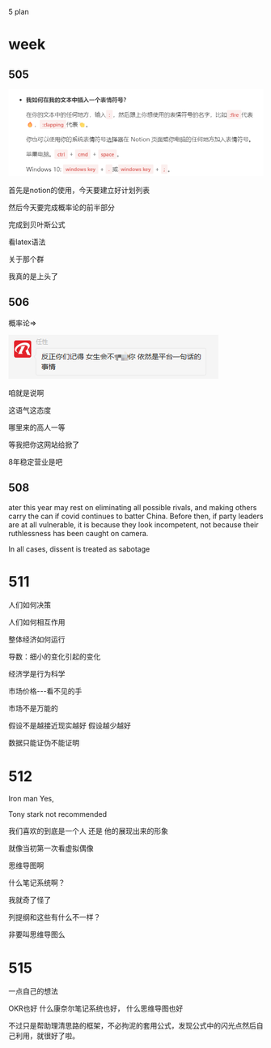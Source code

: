 5 plan 

# week

## 505 

![image-20220505131223287](https://raw.githubusercontent.com/RNCHEN/photo-326/master/blogImg/image-20220505131223287.png)

首先是notion的使用，今天要建立好计划列表

然后今天要完成概率论的前半部分

完成到贝叶斯公式 

看latex语法

关于那个群

我真的是上头了

## 506 

概率论=>

![image-20220506160631606](https://raw.githubusercontent.com/RNCHEN/photo-326/master/blogImg/image-20220506160631606.png)

咱就是说啊

这语气这态度

哪里来的高人一等

等我把你这网站给掀了

8年稳定营业是吧

## 508 

ater this year may rest on eliminating all possible rivals, and making others carry the can if covid continues to batter China. Before then, if party leaders are at all vulnerable, it is because they look incompetent, not because their ruthlessness has been caught on camera.

 In all cases, dissent is treated as sabotage

# 511

人们如何决策

人们如何相互作用

整体经济如何运行

导数：细小的变化引起的变化

经济学是行为科学

市场价格---看不见的手

市场不是万能的

假设不是越接近现实越好    假设越少越好

数据只能证伪不能证明



#  512

Iron man Yes, 

Tony stark not recommended



我们喜欢的到底是一个人 还是 他的展现出来的形象

就像当初第一次看虚拟偶像





思维导图啊

什么笔记系统啊？

我就奇了怪了

列提纲和这些有什么不一样？

非要叫思维导图么 

# 515

一点自己的想法

OKR也好 什么康奈尔笔记系统也好， 什么思维导图也好

不过只是帮助理清思路的框架，不必拘泥的套用公式，发现公式中的闪光点然后自己利用，就很好了啦。

